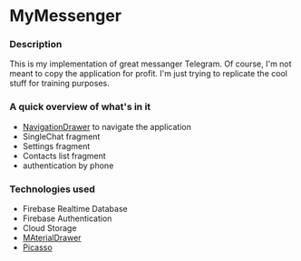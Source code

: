# MyMessenger
### Description
This is my implementation of great messanger Telegram.
Of course, I'm not meant to copy the application for profit. I'm just trying to replicate the cool stuff for training purposes.
### A quick overview of what's in it
* [NavigationDrawer](https://github.com/mikepenz/MaterialDrawer/tree/v7.0.0) to navigate the application
* SingleChat fragment
* Settings fragment
* Contacts list fragment
* authentication by phone
### Technologies used
* Firebase Realtime Database
* Firebase Authentication
* Cloud Storage
* [MAterialDrawer](https://github.com/mikepenz/MaterialDrawer/tree/v7.0.0)
* [Picasso](https://github.com/square/picasso)
